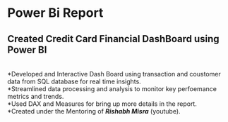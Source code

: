 # Power Bi Report
## Created Credit Card Financial DashBoard using Power BI 
<br/> *Developed and Interactive Dash Board using transaction and coustomer data from SQL database for real time insights.
<br/> *Streamlined data processing and analysis to monitor key perfoemance metrics and trends.
<br/> *Used DAX and Measures for bring up more details in the report.
<br/> *Created under the Mentoring of __*Rishabh Misra*__ (youtube).
